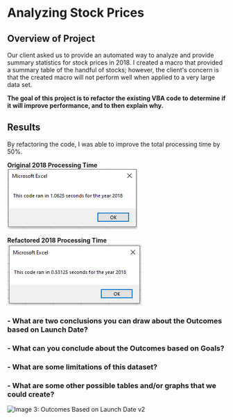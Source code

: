 # Analyzing Stock Prices

## Overview of Project
Our client asked us to provide an automated way to analyze and provide summary statistics for stock prices in 2018.  I created a macro that provided a summary table of the handful of stocks; however, the client's concern is that the created macro will not perform well when applied to a very large data set.

**The goal of this project is to refactor the existing VBA code to determine if it will improve performance, and to then explain why.**

## Results
By refactoring the code, I was able to improve the total processing time by 50%.

**Original 2018 Processing Time**
![Image 1: Original Processing Time](/resources/VBA_Challenge_2018_Original.PNG)

**Refactored 2018 Processing Time**
![Image 2: Refactored Processing Time](/resources/VBA_Challenge_2018_Redone.PNG)


### - What are two conclusions you can draw about the Outcomes based on Launch Date?

### - What can you conclude about the Outcomes based on Goals?

### - What are some limitations of this dataset?

### - What are some other possible tables and/or graphs that we could create?

   ![Image 3: Outcomes Based on Launch Date v2](/resources/Theater_Outcomes_vs_Launch_v2.png)
